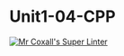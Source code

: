 # Unit1-04-CPP
[![Mr Coxall's Super Linter](https://github.com/ICS3U-C-Programming-ShemIrekpita/Unit1-04-CPP/workflows/Mr%20Coxall's%20Super%20Linter/badge.svg)](https://github.com/ICS3U-C-Programming-ShemIrekpita/Unit1-04-CPP/actions/)
